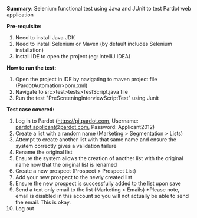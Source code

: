 **Summary**:
Selenium functional test using Java and JUnit to test Pardot web application  

**Pre-requisite:**  
1) Need to install Java JDK 
2) Need to install Selenium or Maven (by default includes Selenium installation)  
3) Install IDE to open the project (eg: IntelliJ IDEA)    

**How to run the test:**  
1) Open the project in IDE by navigating to maven project file (PardotAutomation>pom.xml)  
2) Navigate to src>test>tests>TestScript.java file  
3) Run the test "PreScreeningInterviewScriptTest" using Junit  

**Test case covered:**  
1) Log in to Pardot (https://pi.pardot.com, Username: pardot.applicant@pardot.com, Password: Applicant2012)  
2) Create a list with a random name (Marketing > Segmentation > Lists)  
3) Attempt to create another list with that same name and ensure the system correctly gives a validation failure  
4) Rename the original list  
5) Ensure the system allows the creation of another list with the original name now that the original list is renamed  
6) Create a new prospect (Prospect > Prospect List)  
7) Add your new prospect to the newly created list  
8) Ensure the new prospect is successfully added to the list upon save  
9) Send a text only email to the list (Marketing > Emails)  *Please note, email is disabled in this account so you will not actually be able to send the email.  This is okay.  
10) Log out  
